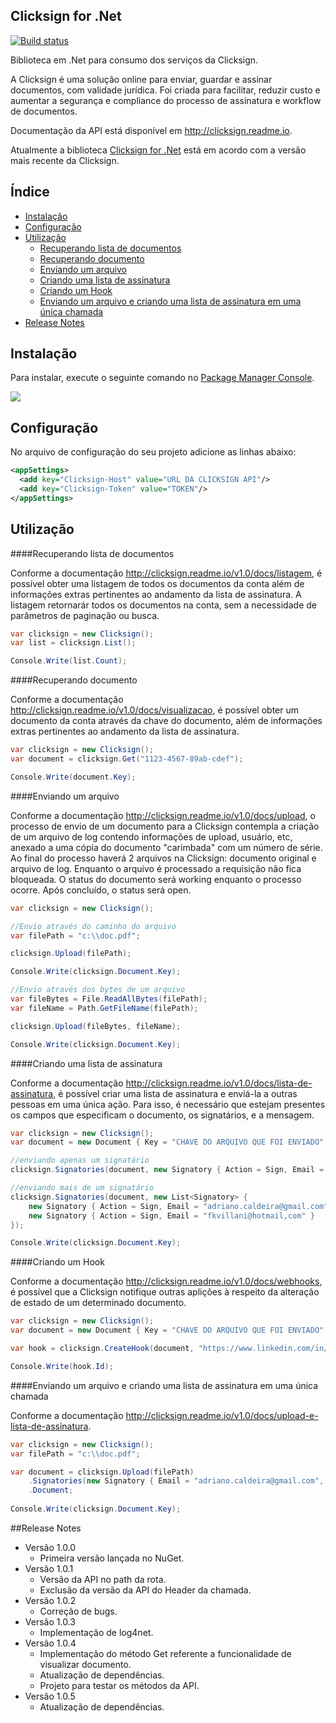 ## Clicksign for .Net
[![Build status](https://ci.appveyor.com/api/projects/status/cl241uti33od4rpr?svg=true)](https://ci.appveyor.com/project/rodrigomaia17/clicksign-dotnet)

Biblioteca em .Net para consumo dos serviços da Clicksign.

A Clicksign é uma solução online para enviar, guardar e assinar documentos, com validade jurídica. Foi criada para facilitar, reduzir custo e aumentar a segurança e compliance do processo de assinatura e workflow de documentos.

Documentação da API está disponível em <a href="http://clicksign.readme.io" target="_blank">http://clicksign.readme.io</a>.

Atualmente a biblioteca <a href="https://github.com/adrianocaldeira/clicksign-for-dotnet">Clicksign for .Net</a> está em acordo com a versão mais recente da Clicksign.

## Índice

- [Instalação](#instacao)
- [Configuração](#configuracao)
- [Utilização](#utilizacao)
	- [Recuperando lista de documentos](#utilizacao-lista-documento)
	- [Recuperando documento](#utilizacao-recupera-documento)
	- [Enviando um arquivo](#utilizacao-enviando-arquivo)
	- [Criando uma lista de assinatura](#utilizacao-criando-lista)
	- [Criando um Hook](#utilizacao-criando-hook)
	- [Enviando um arquivo e criando uma lista de assinatura em uma única chamada](#utilizacao-enviando-arquivo-lista-unica-chamada)
- [Release Notes](#release-notes)

## <a name="instacao"></a>Instalação

Para instalar, execute o seguinte comando no <a href="http://docs.nuget.org/docs/start-here/using-the-package-manager-console#Installing_a_Package" target="_blank">Package Manager Console</a>.

<img src="https://raw.githubusercontent.com/clicksign/clicksign-dotnet/master/nuget.png"/>

## <a name="configuracao"></a>Configuração

No arquivo de configuração do seu projeto adicione as linhas abaixo:

```xml
<appSettings>
  <add key="Clicksign-Host" value="URL DA CLICKSIGN API"/>
  <add key="Clicksign-Token" value="TOKEN"/>
</appSettings>
```

## <a name="utilizacao"></a>Utilização

####<a name="utilizacao-lista-documento"></a>Recuperando lista de documentos

Conforme a documentação http://clicksign.readme.io/v1.0/docs/listagem, é possível obter uma listagem de todos os documentos da conta além de informações extras pertinentes ao andamento da lista de assinatura. A listagem retornarár todos os documentos na conta, sem a necessidade de parâmetros de paginação ou busca.

```csharp
var clicksign = new Clicksign();
var list = clicksign.List();

Console.Write(list.Count);
```

####<a name="utilizacao-recupera-documento"></a>Recuperando documento

Conforme a documentação http://clicksign.readme.io/v1.0/docs/visualizacao, é possível obter um documento da conta através da chave do documento, além de informações extras pertinentes ao andamento da lista de assinatura. 

```csharp
var clicksign = new Clicksign();
var document = clicksign.Get("1123-4567-89ab-cdef");

Console.Write(document.Key);
```

####<a name="utilizacao-enviando-arquivo"></a>Enviando um arquivo

Conforme a documentação http://clicksign.readme.io/v1.0/docs/upload, o processo de envio de um documento para a Clicksign contempla a criação de um arquivo de log contendo informações de upload, usuário, etc, anexado a uma cópia do documento "carimbada" com um número de série. Ao final do processo haverá 2 arquivos na Clicksign: documento original e arquivo de log. Enquanto o arquivo é processado a requisição não fica bloqueada. O status do documento será working enquanto o processo ocorre. Após concluído, o status será open.

```csharp
var clicksign = new Clicksign();

//Envio através do caminho do arquivo
var filePath = "c:\\doc.pdf";

clicksign.Upload(filePath);

Console.Write(clicksign.Document.Key);

//Envio através dos bytes de um arquivo
var fileBytes = File.ReadAllBytes(filePath);
var fileName = Path.GetFileName(filePath);

clicksign.Upload(fileBytes, fileName);

Console.Write(clicksign.Document.Key);
```

####<a name="utilizacao-criando-lista"></a>Criando uma lista de assinatura

Conforme a documentação http://clicksign.readme.io/v1.0/docs/lista-de-assinatura, é possível criar uma lista de assinatura e enviá-la a outras pessoas em uma única ação. Para isso, é necessário que estejam presentes os campos que especificam o documento, os signatários, e a mensagem.

```csharp
var clicksign = new Clicksign();
var document = new Document { Key = "CHAVE DO ARQUIVO QUE FOI ENVIADO" };

//enviando apenas um signatário
clicksign.Signatories(document, new Signatory { Action = Sign, Email = "adriano.caldeira@gmail.com" });

//enviando mais de um signatário
clicksign.Signatories(document, new List<Signatory> {
	new Signatory { Action = Sign, Email = "adriano.caldeira@gmail.com" },
	new Signatory { Action = Sign, Email = "fkvillani@hotmail,com" }
});

Console.Write(clicksign.Document.Key);
```

####<a name="utilizacao-criando-hook"></a>Criando um Hook

Conforme a documentação http://clicksign.readme.io/v1.0/docs/webhooks, é possível que a Clicksign notifique outras aplições à respeito da alteração de estado de um determinado documento.

```csharp
var clicksign = new Clicksign();
var document = new Document { Key = "CHAVE DO ARQUIVO QUE FOI ENVIADO" };

var hook = clicksign.CreateHook(document, "https://www.linkedin.com/in/adrianocaldeira"});

Console.Write(hook.Id);
```

####<a name="utilizacao-enviando-arquivo-lista-unica-chamada"></a>Enviando um arquivo e criando uma lista de assinatura em uma única chamada

Conforme a documentação http://clicksign.readme.io/v1.0/docs/upload-e-lista-de-assinatura.

```csharp
var clicksign = new Clicksign();
var filePath = "c:\\doc.pdf";

var document = clicksign.Upload(filePath)
	.Signatories(new Signatory { Email = "adriano.caldeira@gmail.com", Action = SignatoryAction.Sign })
	.Document;
	
Console.Write(clicksign.Document.Key);	
```

##<a name="release-notes"></a>Release Notes

- Versão 1.0.0
	- Primeira versão lançada no NuGet.
- Versão 1.0.1
	- Versão da API no path da rota.
	- Exclusão da versão da API do Header da chamada.
- Versão 1.0.2
	- Correção de bugs.
- Versão 1.0.3
	- Implementação de log4net.
- Versão 1.0.4
	- Implementação do método Get referente a funcionalidade de visualizar documento.
	- Atualização de dependências.
	- Projeto para testar os métodos da API.
- Versão 1.0.5
	- Atualização de dependências.

